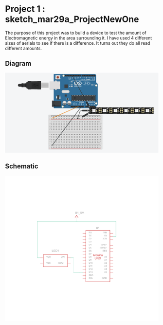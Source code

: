 # Project 1 : sketch_mar29a_ProjectNewOne

The purpose of this project was to build a device to test the amount of Electromagnetic energy in the area surrounding it.
I have used 4 different sizes of aerials to see if there is a difference. It turns out they do all read different amounts.


## Diagram

![Diagram](diagram.png)

## Schematic

![Schematic](schematic.png)

